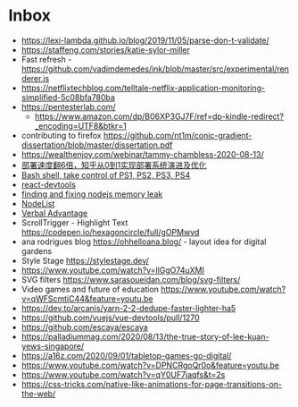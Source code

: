 # Inbox
- https://lexi-lambda.github.io/blog/2019/11/05/parse-don-t-validate/
- https://staffeng.com/stories/katie-sylor-miller
- Fast refresh - https://github.com/vadimdemedes/ink/blob/master/src/experimental/renderer.js
- https://netflixtechblog.com/telltale-netflix-application-monitoring-simplified-5c08bfa780ba
- https://pentesterlab.com/
  - https://www.amazon.com/dp/B06XP3GJ7F/ref=dp-kindle-redirect?_encoding=UTF8&btkr=1
- contributing to firefox https://github.com/nt1m/conic-gradient-dissertation/blob/master/dissertation.pdf
- https://wealthenjoy.com/webinar/tammy-chambless-2020-08-13/
- [部署速度翻6倍，知乎从0到1实现部署系统演进及优化](https://mp.weixin.qq.com/s/6r1u1ejVZCxce4ADz63hJA)
- [Bash shell, take control of PS1, PS2, PS3, PS4](https://www.thegeekstuff.com/2008/09/bash-shell-take-control-of-ps1-ps2-ps3-ps4-and-prompt_command/)
- [react-devtools](https://github.com/facebook/react-devtools/blob/master/agent/Bridge.js)
- [finding and fixing nodejs memory leak](https://marmelab.com/blog/2018/04/03/how-to-track-and-fix-memory-leak-with-nodejs.html#using-the-heap-dump-npm-package)
- [NodeList](https://developer.mozilla.org/en-US/docs/Web/API/NodeList)
- [Verbal Advantage](https://www.amazon.com/Verbal-Advantage-Steps-Powerful-Vocabulary/dp/0375709320)
- ScrollTrigger - Highlight Text https://codepen.io/hexagoncircle/full/gOPMwvd
- ana rodrigues blog https://ohhelloana.blog/ - layout idea for digital gardens
- Style Stage https://stylestage.dev/
- https://www.youtube.com/watch?v=llGgO74uXMI
- SVG filters https://www.sarasoueidan.com/blog/svg-filters/
- Video games and future of education https://www.youtube.com/watch?v=qWFScmtiC44&feature=youtu.be
- https://dev.to/arcanis/yarn-2-2-dedupe-faster-lighter-ha5
- https://github.com/vuejs/vue-devtools/pull/1270
- https://github.com/escaya/escaya
- https://palladiummag.com/2020/08/13/the-true-story-of-lee-kuan-yews-singapore/
- https://a16z.com/2020/09/01/tabletop-games-go-digital/
- https://www.youtube.com/watch?v=DPNCRgoQr0o&feature=youtu.be
- https://www.youtube.com/watch?v=qY0UF7jaqfs&t=2s
- https://css-tricks.com/native-like-animations-for-page-transitions-on-the-web/
